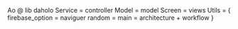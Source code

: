 Ao @ lib daholo
Service = controller
Model = model
Screen = views 
Utils = {
    firebase_option = naviguer 
    random = 
main = architecture + workflow
}